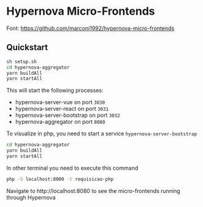 # Hypernova Micro-Frontends
Font: https://github.com/marconi1992/hypernova-micro-frontends

## Quickstart

```sh
sh setup.sh
cd hypernova-aggregator
yarn buildAll
yarn startAll
```

This will start the following processes:
- hypernova-server-vue on port `3030`
- hypernova-server-react on port `3031`
- hypernova-server-bootstrap on port `3032`
- hypernova-aggregator on port `8080`

To visualize in php, you need to start a service `hypernova-server-bootstrap`
```sh
cd hypernova-aggregator
yarn buildAll
yarn startAll
```

In other terminal you need to execute this command
```sh
php -S localhost:8000 -t requisicao-php
```

Navigate to http://localhost:8080 to see the micro-frontends running through Hypernova
